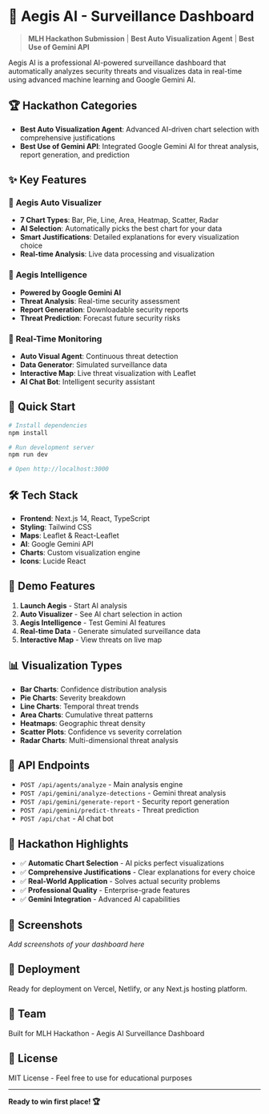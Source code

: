 # 🚀 Aegis AI - Surveillance Dashboard

> **MLH Hackathon Submission** | **Best Auto Visualization Agent** | **Best Use of Gemini API**

Aegis AI is a professional AI-powered surveillance dashboard that automatically analyzes security threats and visualizes data in real-time using advanced machine learning and Google Gemini AI.

## 🏆 **Hackathon Categories**

- **Best Auto Visualization Agent**: Advanced AI-driven chart selection with comprehensive justifications
- **Best Use of Gemini API**: Integrated Google Gemini AI for threat analysis, report generation, and prediction

## ✨ **Key Features**

### 🎯 **Aegis Auto Visualizer**
- **7 Chart Types**: Bar, Pie, Line, Area, Heatmap, Scatter, Radar
- **AI Selection**: Automatically picks the best chart for your data
- **Smart Justifications**: Detailed explanations for every visualization choice
- **Real-time Analysis**: Live data processing and visualization

### 🧠 **Aegis Intelligence** 
- **Powered by Google Gemini AI**
- **Threat Analysis**: Real-time security assessment
- **Report Generation**: Downloadable security reports
- **Threat Prediction**: Forecast future security risks

### 🤖 **Real-Time Monitoring**
- **Auto Visual Agent**: Continuous threat detection
- **Data Generator**: Simulated surveillance data
- **Interactive Map**: Live threat visualization with Leaflet
- **AI Chat Bot**: Intelligent security assistant

## 🚀 **Quick Start**

```bash
# Install dependencies
npm install

# Run development server
npm run dev

# Open http://localhost:3000
```

## 🛠️ **Tech Stack**

- **Frontend**: Next.js 14, React, TypeScript
- **Styling**: Tailwind CSS
- **Maps**: Leaflet & React-Leaflet
- **AI**: Google Gemini API
- **Charts**: Custom visualization engine
- **Icons**: Lucide React

## 🎯 **Demo Features**

1. **Launch Aegis** - Start AI analysis
2. **Auto Visualizer** - See AI chart selection in action
3. **Aegis Intelligence** - Test Gemini AI features
4. **Real-time Data** - Generate simulated surveillance data
5. **Interactive Map** - View threats on live map

## 📊 **Visualization Types**

- **Bar Charts**: Confidence distribution analysis
- **Pie Charts**: Severity breakdown
- **Line Charts**: Temporal threat trends
- **Area Charts**: Cumulative threat patterns
- **Heatmaps**: Geographic threat density
- **Scatter Plots**: Confidence vs severity correlation
- **Radar Charts**: Multi-dimensional threat analysis

## 🔧 **API Endpoints**

- `POST /api/agents/analyze` - Main analysis engine
- `POST /api/gemini/analyze-detections` - Gemini threat analysis
- `POST /api/gemini/generate-report` - Security report generation
- `POST /api/gemini/predict-threats` - Threat prediction
- `POST /api/chat` - AI chat bot

## 🏅 **Hackathon Highlights**

- ✅ **Automatic Chart Selection** - AI picks perfect visualizations
- ✅ **Comprehensive Justifications** - Clear explanations for every choice
- ✅ **Real-World Application** - Solves actual security problems
- ✅ **Professional Quality** - Enterprise-grade features
- ✅ **Gemini Integration** - Advanced AI capabilities

## 📱 **Screenshots**

*Add screenshots of your dashboard here*

## 🚀 **Deployment**

Ready for deployment on Vercel, Netlify, or any Next.js hosting platform.

## 👥 **Team**

Built for MLH Hackathon - Aegis AI Surveillance Dashboard

## 📄 **License**

MIT License - Feel free to use for educational purposes

---

**Ready to win first place! 🏆**